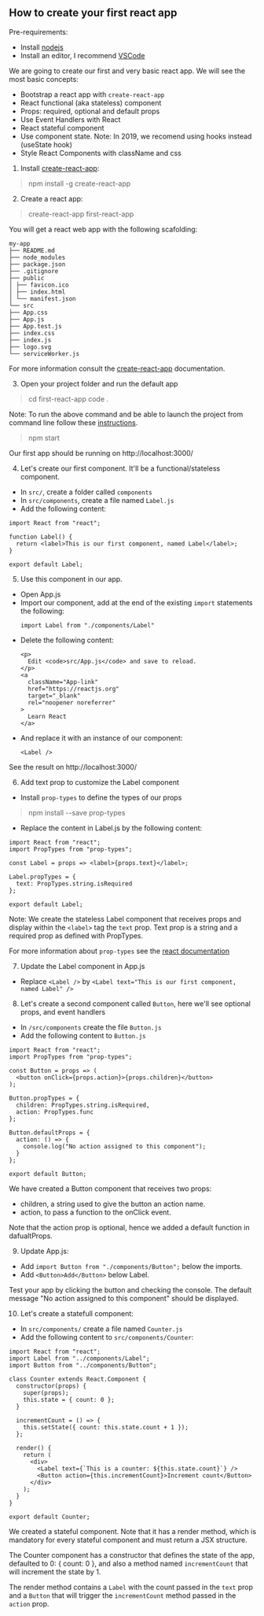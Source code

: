 ## How to create your first react app

Pre-requirements:

- Install [nodejs](https://nodejs.org/en/)
- Install an editor, I recommend [VSCode](https://code.visualstudio.com/)

We are going to create our first and very basic react app. We will see the most basic concepts:

- Bootstrap a react app with `create-react-app`
- React functional (aka stateless) component
- Props: required, optional and default props
- Use Event Handlers with React
- React stateful component
- Use component state. Note: In 2019, we recomend using hooks instead (useState hook)
- Style React Components with className and css

1. Install [create-react-app](https://github.com/facebook/create-react-app):

> npm install -g create-react-app

2. Create a react app:

> create-react-app first-react-app

You will get a react web app with the following scafolding:

```
my-app
├── README.md
├── node_modules
├── package.json
├── .gitignore
├── public
│ ├── favicon.ico
│ ├── index.html
│ └── manifest.json
└── src
├── App.css
├── App.js
├── App.test.js
├── index.css
├── index.js
├── logo.svg
└── serviceWorker.js
```

For more information consult the [create-react-app](https://github.com/facebook/create-react-app) documentation.

3. Open your project folder and run the default app

> cd first-react-app
> code .

Note: To run the above command and be able to launch the project from command line follow these [instructions](https://code.visualstudio.com/docs/editor/command-line).

> npm start

Our first app should be running on http://localhost:3000/

4. Let's create our first component. It'll be a functional/stateless component.

- In `src/`, create a folder called `components`
- In `src/components`, create a file named `Label.js`
- Add the following content:

```
import React from "react";

function Label() {
  return <label>This is our first component, named Label</label>;
}

export default Label;
```

5. Use this component in our app.

- Open App.js
- Import our component, add at the end of the existing `import` statements the following:
  ```
  import Label from "./components/Label"
  ```
- Delete the following content:
  ```
  <p>
    Edit <code>src/App.js</code> and save to reload.
  </p>
  <a
    className="App-link"
    href="https://reactjs.org"
    target="_blank"
    rel="noopener noreferrer"
  >
    Learn React
  </a>
  ```
- And replace it with an instance of our component:
  ```
  <Label />
  ```

See the result on http://localhost:3000/

6. Add text prop to customize the Label component

- Install `prop-types` to define the types of our props

> npm install --save prop-types

- Replace the content in Label.js by the following content:

```
import React from "react";
import PropTypes from "prop-types";

const Label = props => <label>{props.text}</label>;

Label.propTypes = {
  text: PropTypes.string.isRequired
};

export default Label;
```

Note: We create the stateless Label component that receives props and display within the `<label>` tag the `text` prop. Text prop is a string and a required prop as defined with PropTypes.

For more information about `prop-types` see the [react documentation](https://reactjs.org/docs/typechecking-with-proptypes.html)

7. Update the Label component in App.js

- Replace `<Label />` by `<Label text="This is our first component, named Label" />`

8. Let's create a second component called `Button`, here we'll see optional props, and event handlers

- In `/src/components` create the file `Button.js`
- Add the following content to `Button.js`

```
import React from "react";
import PropTypes from "prop-types";

const Button = props => (
  <button onClick={props.action}>{props.children}</button>
);

Button.propTypes = {
  children: PropTypes.string.isRequired,
  action: PropTypes.func
};

Button.defaultProps = {
  action: () => {
    console.log("No action assigned to this component");
  }
};

export default Button;
```

We have created a Button component that receives two props:

- children, a string used to give the button an action name.
- action, to pass a function to the onClick event.

Note that the action prop is optional, hence we added a default function in dafualtProps.

9. Update App.js:

- Add `import Button from "./components/Button";` below the imports.
- Add `<Button>Add</Button>` below Label.

Test your app by clicking the button and checking the console. The default message "No action assigned to this component" should be displayed.

10. Let's create a statefull component:

- In `src/components/` create a file named `Counter.js`
- Add the following content to `src/components/Counter`:

```
import React from "react";
import Label from "../components/Label";
import Button from "../components/Button";

class Counter extends React.Component {
  constructor(props) {
    super(props);
    this.state = { count: 0 };
  }

  incrementCount = () => {
    this.setState({ count: this.state.count + 1 });
  };

  render() {
    return (
      <div>
        <Label text={`This is a counter: ${this.state.count}`} />
        <Button action={this.incrementCount}>Increment count</Button>
      </div>
    );
  }
}

export default Counter;
```

We created a stateful component. Note that it has a render method, which is mandatory for every stateful component and must return a JSX structure.

The Counter component has a constructor that defines the state of the app, defaulted to 0: { count: 0 }, and also a method named `incrementCount` that will increment the state by 1.

The render method contains a `Label` with the count passed in the `text` prop and a `Button` that will trigger the `incrementCount` method passed in the `action` prop.
